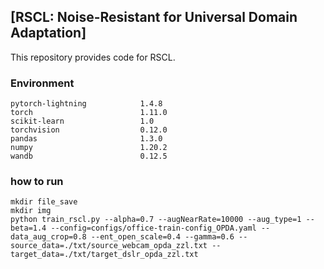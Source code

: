 ## [RSCL: Noise-Resistant for Universal Domain Adaptation]

This repository provides code for RSCL.

### Environment

```
pytorch-lightning            1.4.8
torch                        1.11.0
scikit-learn                 1.0
torchvision                  0.12.0
pandas                       1.3.0
numpy                        1.20.2
wandb                        0.12.5
```

### how to run

```
mkdir file_save
mkdir img
python train_rscl.py --alpha=0.7 --augNearRate=10000 --aug_type=1 --beta=1.4 --config=configs/office-train-config_OPDA.yaml --data_aug_crop=0.8 --ent_open_scale=0.4 --gamma=0.6 --source_data=./txt/source_webcam_opda_zzl.txt --target_data=./txt/target_dslr_opda_zzl.txt
```
